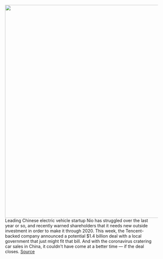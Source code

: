 <img src='https://cdn.vox-cdn.com/thumbor/9_giF58ORhCUa67alrq8Htm9Bz4=/0x0:2040x1148/1200x800/filters:focal(857x411:1183x737)/cdn.vox-cdn.com/uploads/chorus_image/image/66389350/EC6_2.0.jpg' width='700px' /><br/>
Leading Chinese electric vehicle startup Nio has struggled over the last year or so, and recently warned shareholders that it needs new outside investment in order to make it through 2020. This week, the Tencent-backed company announced a potential $1.4 billion deal with a local government that just might fit that bill. And with the coronavirus cratering car sales in China, it couldn't have come at a better time — if the deal closes.
<a href='https://www.theverge.com/2020/2/27/21155949/nio-hefei-investment-ec6-bailout-coronavirus-china'> Source <a/>